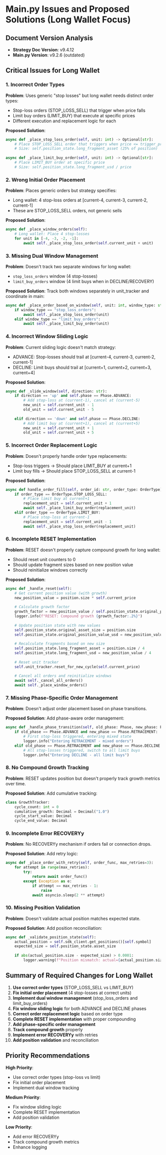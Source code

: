 # Main.py Issues and Proposed Solutions (Long Wallet Focus)

## Document Version Analysis
- **Strategy Doc Version**: v9.4.12
- **Main.py Version**: v9.2.6 (outdated)

## Critical Issues for Long Wallet

### 1. Incorrect Order Types
**Problem**: Uses generic "stop losses" but long wallet needs distinct order types:
- Stop-loss orders (STOP_LOSS_SELL) that trigger when price falls
- Limit buy orders (LIMIT_BUY) that execute at specific prices
- Different execution and replacement logic for each

**Proposed Solution**:
```python
async def _place_stop_loss_order(self, unit: int) -> Optional[str]:
    # Place STOP_LOSS_SELL order that triggers when price <= trigger_price
    # Size: self.position_state.long_fragment_asset (25% of position)
    
async def _place_limit_buy_order(self, unit: int) -> Optional[str]:
    # Place LIMIT_BUY order at specific price
    # Size: self.position_state.long_fragment_usd / price
```

### 2. Wrong Initial Order Placement
**Problem**: Places generic orders but strategy specifies:
- Long wallet: 4 stop-loss orders at [current-4, current-3, current-2, current-1]
- These are STOP_LOSS_SELL orders, not generic sells

**Proposed Solution**:
```python
async def _place_window_orders(self):
    # Long wallet: Place 4 stop-losses
    for unit in [-4, -3, -2, -1]:
        await self._place_stop_loss_order(self.current_unit + unit)
```

### 3. Missing Dual Window Management
**Problem**: Doesn't track two separate windows for long wallet:
- `stop_loss_orders` window (4 stop-losses)
- `limit_buy_orders` window (4 limit buys when in DECLINE/RECOVERY)

**Proposed Solution**: Track both windows separately in unit_tracker and coordinate in main:
```python
async def _place_order_based_on_window(self, unit: int, window_type: str):
    if window_type == "stop_loss_orders":
        await self._place_stop_loss_order(unit)
    elif window_type == "limit_buy_orders":
        await self._place_limit_buy_order(unit)
```

### 4. Incorrect Window Sliding Logic
**Problem**: Current sliding logic doesn't match strategy:
- ADVANCE: Stop-losses should trail at [current-4, current-3, current-2, current-1]
- DECLINE: Limit buys should trail at [current+1, current+2, current+3, current+4]

**Proposed Solution**:
```python
async def _slide_window(self, direction: str):
    if direction == 'up' and self.phase == Phase.ADVANCE:
        # Add stop-loss at (current-1), cancel at (current-5)
        new_unit = self.current_unit - 1
        old_unit = self.current_unit - 5
        
    elif direction == 'down' and self.phase == Phase.DECLINE:
        # Add limit buy at (current+1), cancel at (current+5)
        new_unit = self.current_unit + 1
        old_unit = self.current_unit + 5
```

### 5. Incorrect Order Replacement Logic
**Problem**: Doesn't properly handle order type replacements:
- Stop-loss triggers → Should place LIMIT_BUY at current+1
- Limit buy fills → Should place STOP_LOSS_SELL at current-1

**Proposed Solution**:
```python
async def handle_order_fill(self, order_id: str, order_type: OrderType):
    if order_type == OrderType.STOP_LOSS_SELL:
        # Place limit buy at current+1
        replacement_unit = self.current_unit + 1
        await self._place_limit_buy_order(replacement_unit)
    elif order_type == OrderType.LIMIT_BUY:
        # Place stop-loss at current-1
        replacement_unit = self.current_unit - 1
        await self._place_stop_loss_order(replacement_unit)
```

### 6. Incomplete RESET Implementation
**Problem**: RESET doesn't properly capture compound growth for long wallet:
- Should reset unit counters to 0
- Should update fragment sizes based on new position value
- Should reinitialize windows correctly

**Proposed Solution**:
```python
async def _handle_reset(self):
    # Get current position value (with growth)
    new_position_value = position.size * self.current_price
    
    # Calculate growth factor
    growth_factor = new_position_value / self.position_state.original_position_value_usd
    logger.info(f"RESET: Compound growth {growth_factor:.2%}")
    
    # Update position state with new values
    self.position_state.original_asset_size = position.size
    self.position_state.original_position_value_usd = new_position_value
    
    # Recalculate fragments based on new size
    self.position_state.long_fragment_asset = position.size / 4
    self.position_state.long_fragment_usd = new_position_value / 4
    
    # Reset unit tracker
    self.unit_tracker.reset_for_new_cycle(self.current_price)
    
    # Cancel all orders and reinitialize windows
    await self._cancel_all_orders()
    await self._place_window_orders()
```

### 7. Missing Phase-Specific Order Management
**Problem**: Doesn't adjust order placement based on phase transitions.

**Proposed Solution**: Add phase-aware order management:
```python
async def _handle_phase_transition(self, old_phase: Phase, new_phase: Phase):
    if old_phase == Phase.ADVANCE and new_phase == Phase.RETRACEMENT:
        # First stop-loss triggered, entering mixed state
        logger.info("Entering RETRACEMENT - mixed orders")
    elif old_phase == Phase.RETRACEMENT and new_phase == Phase.DECLINE:
        # All stop-losses triggered, switch to all limit buys
        logger.info("Entering DECLINE - all limit buys")
```

### 8. No Compound Growth Tracking
**Problem**: RESET updates position but doesn't properly track growth metrics over time.

**Proposed Solution**: Add cumulative tracking:
```python
class GrowthTracker:
    cycle_count: int = 0
    cumulative_growth: Decimal = Decimal("1.0")
    cycle_start_value: Decimal
    cycle_end_value: Decimal
```

### 9. Incomplete Error RECOVERYy
**Problem**: No RECOVERYy mechanism if orders fail or connection drops.

**Proposed Solution**: Add retry logic:
```python
async def _place_order_with_retry(self, order_func, max_retries=3):
    for attempt in range(max_retries):
        try:
            return await order_func()
        except Exception as e:
            if attempt == max_retries - 1:
                raise
            await asyncio.sleep(2 ** attempt)
```

### 10. Missing Position Validation
**Problem**: Doesn't validate actual position matches expected state.

**Proposed Solution**: Add position reconciliation:
```python
async def _validate_position_state(self):
    actual_position = self.sdk_client.get_positions()[self.symbol]
    expected_size = self.position_state.asset_size
    
    if abs(actual_position.size - expected_size) > 0.0001:
        logger.warning(f"Position mismatch: actual={actual_position.size}, expected={expected_size}")
```

## Summary of Required Changes for Long Wallet

1. **Use correct order types** (STOP_LOSS_SELL vs LIMIT_BUY)
2. **Fix initial order placement** (4 stop-losses at correct units)
3. **Implement dual window management** (stop_loss_orders and limit_buy_orders)
4. **Fix window sliding logic** for both ADVANCE and DECLINE phases
5. **Correct order replacement logic** based on order type
6. **Complete RESET implementation** with proper compounding
7. **Add phase-specific order management**
8. **Track compound growth** properly
9. **Implement error RECOVERYy** with retries
10. **Add position validation** and reconciliation

## Priority Recommendations

**High Priority**:
- Use correct order types (stop-loss vs limit)
- Fix initial order placement
- Implement dual window tracking

**Medium Priority**:
- Fix window sliding logic
- Complete RESET implementation
- Add position validation

**Low Priority**:
- Add error RECOVERYy
- Track compound growth metrics
- Enhance logging